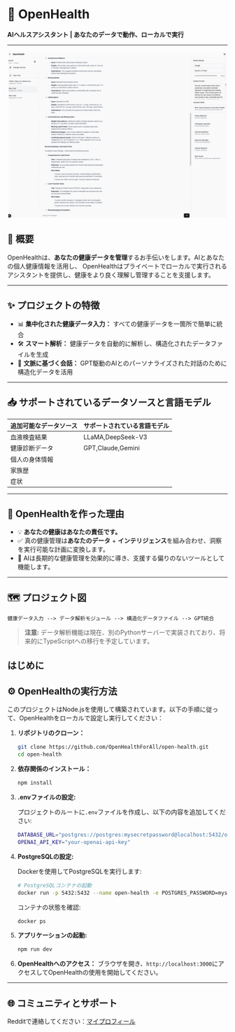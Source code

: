 # 🚀 **OpenHealth**

**AIヘルスアシスタント | あなたのデータで動作、ローカルで実行**

---

<p align="center">
  <img src="/intro/openhealth.gif" alt="OpenHealth デモ">
</p>

## 🌟 概要

OpenHealthは、**あなたの健康データを管理**するお手伝いをします。AIとあなたの個人健康情報を活用し、
OpenHealthはプライベートでローカルで実行されるアシスタントを提供し、健康をより良く理解し管理することを支援します。

---

## ✨ プロジェクトの特徴

- 📊 **集中化された健康データ入力：** すべての健康データを一箇所で簡単に統合
- 🛠️ **スマート解析：** 健康データを自動的に解析し、構造化されたデータファイルを生成
- 🤝 **文脈に基づく会話：** GPT駆動のAIとのパーソナライズされた対話のために構造化データを活用

---

## 📥 サポートされているデータソースと言語モデル

| **追加可能なデータソース** | **サポートされている言語モデル** |
|--------------------------|--------------------------------|
| 血液検査結果              | LLaMA,DeepSeek-V3               |
| 健康診断データ            | GPT,Claude,Gemini               |
| 個人の身体情報            |                                |
| 家族歴                    |                                |
| 症状                      |                                |

---

## 🤔 OpenHealthを作った理由

- 💡 **あなたの健康はあなたの責任です。**
- ✅ 真の健康管理は**あなたのデータ** + **インテリジェンス**を組み合わせ、洞察を実行可能な計画に変換します。
- 🧠 AIは長期的な健康管理を効果的に導き、支援する偏りのないツールとして機能します。

---

## 🗺️ プロジェクト図

```plaintext
健康データ入力 --> データ解析モジュール --> 構造化データファイル --> GPT統合
```

> **注意:** データ解析機能は現在、別のPythonサーバーで実装されており、将来的にTypeScriptへの移行を予定しています。

## はじめに

## ⚙️ OpenHealthの実行方法

このプロジェクトはNode.jsを使用して構築されています。以下の手順に従って、OpenHealthをローカルで設定し実行してください：

1. **リポジトリのクローン：**

   ```bash
   git clone https://github.com/OpenHealthForAll/open-health.git
   cd open-health
   ```

2. **依存関係のインストール：**

   ```bash
   npm install
   ```

3. **.envファイルの設定:**

   プロジェクトのルートに`.env`ファイルを作成し、以下の内容を追加してください:
   ```bash
   DATABASE_URL="postgres://postgres:mysecretpassword@localhost:5432/open-health"
   OPENAI_API_KEY="your-openai-api-key"
   ```

4. **PostgreSQLの設定:**

   Dockerを使用してPostgreSQLを実行します:

   ```bash
   # PostgreSQLコンテナの起動
   docker run -p 5432:5432 --name open-health -e POSTGRES_PASSWORD=mysecretpassword -d postgres
   ```

   コンテナの状態を確認:
   ```bash
   docker ps
   ```

5. **アプリケーションの起動:**

   ```bash
   npm run dev
   ```

4. **OpenHealthへのアクセス：**
   ブラウザを開き、`http://localhost:3000`にアクセスしてOpenHealthの使用を開始してください。

---

## 🌐 コミュニティとサポート

Redditで連絡してください：[マイプロフィール](https://www.reddit.com/user/Dry_Steak30/) 